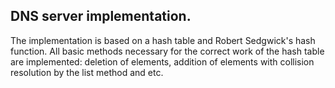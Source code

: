 ## DNS server implementation.

The implementation is based on a hash table and Robert Sedgwick's hash function. All basic methods necessary for the correct work of the hash table are implemented: deletion of elements, addition of elements with collision resolution by the list method and etc.
